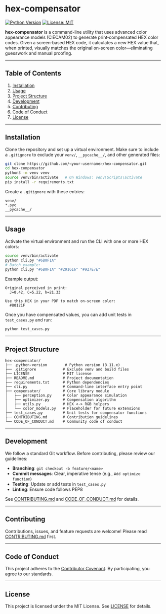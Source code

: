 # hex-compensator

[![Python Version](https://img.shields.io/badge/python-3.11+-blue.svg)](#) [![License: MIT](https://img.shields.io/badge/license-MIT-green.svg)](#)

**hex-compensator** is a command-line utility that uses advanced color appearance models (CIECAM02) to generate print‑compensated HEX color codes. Given a screen‑based HEX code, it calculates a new HEX value that, when printed, visually matches the original on-screen color—eliminating guesswork and manual proofing.

---

## Table of Contents

1. [Installation](#installation)
2. [Usage](#usage)
3. [Project Structure](#project-structure)
4. [Development](#development)
5. [Contributing](#contributing)
6. [Code of Conduct](#code-of-conduct)
7. [License](#license)

---

## Installation

Clone the repository and set up a virtual environment. Make sure to include a `.gitignore` to exclude your `venv/`, `__pycache__/`, and other generated files:

```bash
git clone https://github.com/<your-username>/hex-compensator.git
cd hex-compensator
python3 -m venv venv
source venv/bin/activate   # On Windows: venv\Scripts\activate
pip install -r requirements.txt
```

Create a `.gitignore` with these entries:

```
venv/
*.pyc
__pycache__/
```

---

## Usage

Activate the virtual environment and run the CLI with one or more HEX colors:

```bash
source venv/bin/activate
python cli.py "#6B0F1A"
# Batch example:
python cli.py "#6B0F1A" "#291616" "#927E7E"
```

Example output:

```
Original perceived in print:
  J=0.42, C=5.22, h=21.33

Use this HEX in your PDF to match on-screen color:
  #80121F
```

Once you have compensated values, you can add unit tests in `test_cases.py` and run:

```bash
python test_cases.py
```

---

## Project Structure

```text
hex-compensator/
├── .python-version        # Python version (3.11.x)
├── .gitignore            # Exclude venv and build files
├── LICENSE               # MIT license
├── README.md             # Project documentation
├── requirements.txt      # Python dependencies
├── cli.py                # Command-line interface entry point
├── compensator/          # Core library module
│   ├── perception.py     # Color appearance simulation
│   ├── optimizer.py      # Compensation algorithm
│   ├── utils.py          # HEX <-> RGB helpers
│   └── color_models.py   # Placeholder for future extensions
├── test_cases.py         # Unit tests for compensator functions
├── CONTRIBUTING.md       # Contribution guidelines
└── CODE_OF_CONDUCT.md    # Community code of conduct
```

---

## Development

We follow a standard Git workflow. Before contributing, please review our guidelines:

* **Branching**: `git checkout -b feature/<name>`
* **Commit messages**: Clear, imperative tense (e.g., `Add optimize function`)
* **Testing**: Update or add tests in `test_cases.py`
* **Linting**: Ensure code follows PEP8

See [CONTRIBUTING.md](CONTRIBUTING.md) and [CODE\_OF\_CONDUCT.md](CODE_OF_CONDUCT.md) for details.

---

## Contributing

Contributions, issues, and feature requests are welcome! Please read [CONTRIBUTING.md](CONTRIBUTING.md) first.

---

## Code of Conduct

This project adheres to the [Contributor Covenant](CODE_OF_CONDUCT.md). By participating, you agree to our standards.

---

## License

This project is licensed under the MIT License. See [LICENSE](LICENSE) for details.
